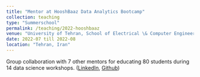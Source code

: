```yaml
---
title: "Mentor at HooshBaaz Data Analytics Bootcamp"
collection: teaching
type: "Summerschool"
permalink: /teaching/2022-hooshbaaz
venue: "University of Tehran, School of Electrical \& Computer Engineering"
date: 2022-07 till 2022-08
location: "Tehran, Iran"
---
```

Group collaboration with 7 other mentors for educating 80 students during 14 data science workshops. ([LinkedIn](https://www.linkedin.com/company/ut-openai-summerschool/), [Github](https://github.com/HooshBaaz/2022_DataAnalytics_SummerSchool))
